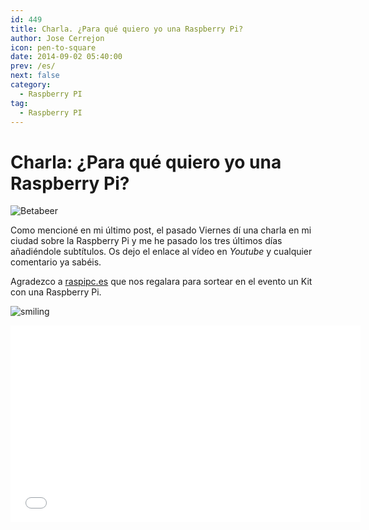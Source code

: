 ```yaml
---
id: 449
title: Charla. ¿Para qué quiero yo una Raspberry Pi? 
author: Jose Cerrejon
icon: pen-to-square
date: 2014-09-02 05:40:00
prev: /es/
next: false
category:
  - Raspberry PI
tag:
  - Raspberry PI
---
```


# Charla: ¿Para qué quiero yo una Raspberry Pi? 

![Betabeer](/images/2014/09/capture_bb.png)

Como mencioné en mi último post, el pasado Viernes dí una charla en mi ciudad sobre la Raspberry Pi y me he pasado los tres últimos días añadiéndole subtítulos. Os dejo el enlace al vídeo en *Youtube* y cualquier comentario ya sabéis.

Agradezco a [raspipc.es](http://raspipc.es) que nos regalara para sortear en el evento un Kit con una Raspberry Pi.

![smiling](/css/sm/happy_smiling.png)

<iframe width="560" height="315" src="//www.youtube.com/embed/fitWvc8O1Sg" frameborder="0" allowfullscreen></iframe>